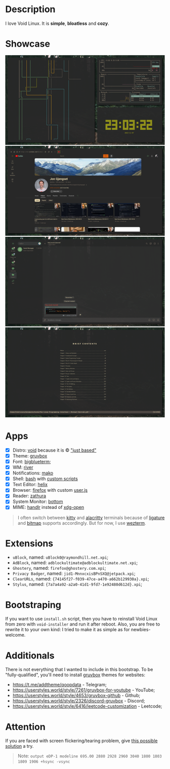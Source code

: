 # Description

I love Void Linux. It is **simple**, **bloatless** and **cozy**.

# Showcase

![Terminal (`kitty`)](showcase/terminal.png)
![Browser (`firefox`)](showcase/browser.png)
![Messenger (`telegram`)](showcase/messenger.png)
![Reader (`zathura`)](showcase/reader.png)

# Apps

- [x] Distro: [void](https://voidlinux.org/) because it is © ["just based"](https://youtu.be/rRFIlBIYCBY?feature=shared&t=9)
- [x] Theme: [gruvbox](https://github.com/morhetz/gruvbox)
- [x] Font: [bigblueterm](https://int10h.org/blog/2015/12/bigblue-terminal-oldschool-fixed-width-font/);
- [x] WM: [river](https://github.com/riverwm/river)
- [x] Notifications: [mako]()
- [x] Shell: [bash](https://www.gnu.org/software/bash) with [custom scripts](/files/home/tilde/.bashrc)
- [x] Text Editor: [helix](https://github.com/helix-editor/helix)
- [x] Browser: [firefox](https://www.mozilla.org/en-US/firefox/new/) with custom [user.js](/configs/firefox/.mozilla/firefox/main.main/user.js)
- [x] Reader: [zathura](https://git.pwmt.org/pwmt/zathura)
- [x] System Monitor: [bottom](https://github.com/ClementTsang/bottom)
- [x] MIME: [handlr](https://github.com/chmln/handlr) instead of [xdg-open](https://portland.freedesktop.org/doc/xdg-open.html)

>I often switch between [kitty](https://github.com/kovidgoyal/kitty) and [alacritty](https://github.com/alacritty/alacritty) terminals because of [ligature](https://github.com/alacritty/alacritty/issues/50) and [bitmap](https://github.com/kovidgoyal/kitty/issues/97) supports accordingly. But for now, I use [wezterm](https://github.com/wez/wezterm).

# Extensions

- `uBlock`, named: `uBlock0@raymondhill.net.xpi`;
- `AdBlock`, named: `adblockultimate@adblockultimate.net.xpi`;
- `Ghostery`, named: `firefox@ghostery.com.xpi`;
- `Privacy Badger`, named: `jid1-MnnxcxisBPnSXQ@jetpack.xpi`;
- `ClearURLs`, named: `{74145f27-f039-47ce-a470-a662b129930a}.xpi`;
- `Stylus`, named: `{7a7a4a92-a2a0-41d1-9fd7-1e92480d612d}.xpi`;

# Bootstraping

If you want to use `install.sh` script, then you have to reinstall Void Linux from zero with `void-installer` and run it after reboot.
Also, you are free to rewrite it to your own kind: I tried to make it as simple as for newbies-welcome.

# Additionals

There is not everything that I wanted to include in this bootstrap.
To be "fully-qualified", you'll need to install [gruvbox](https://github.com/morhetz/gruvbox) themes for websites:
- https://t.me/addtheme/qoopdata - Telegram;
- https://userstyles.world/style/7261/gruvbox-for-youtube - YouTube;
- https://userstyles.world/style/4653/gruvbox-github - Github;
- https://userstyles.world/style/2326/discord-gruvbox - Discord;
- https://userstyles.world/style/6416/leetcode-customization - Leetcode;

# Attention

If you are faced with screen flickering/tearing problem, give [this possible solution](https://ljvmiranda921.github.io/notebook/2021/09/01/linux-thinkpad-screen-flicker/) a try.

>Note: `output eDP-1 modeline 695.00 2880 2928 2960 3040 1800 1803 1809 1906 +hsync -vsync`
